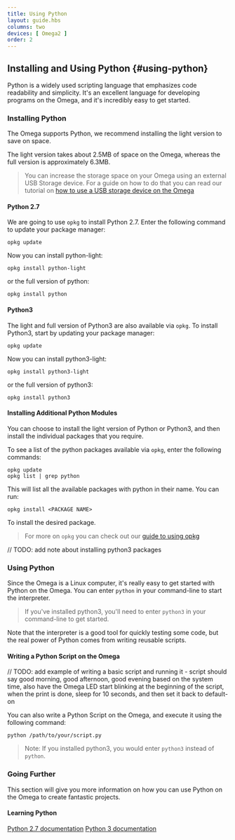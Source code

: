 ```yaml
---
title: Using Python
layout: guide.hbs
columns: two
devices: [ Omega2 ]
order: 2
---
```


<!-- // refer to the existing article for guidance -->

## Installing and Using Python {#using-python}

<!-- // brief intro to Python (scripting language, easy to write) -->

Python is a widely used scripting language that emphasizes code readability and simplicity. It's an excellent language for developing programs on the Omega, and it's incredibly easy to get started.


### Installing Python

The Omega supports Python, we recommend installing the light version to save on space.

The light version takes about 2.5MB of space on the Omega, whereas the full version is approximately 6.3MB.

>You can increase the storage space on your Omega using an external USB Storage device. For a guide on how to do that you can read our tutorial on [how to use a USB storage device on the Omega](#usb-article)

#### Python 2.7
We are going to use `opkg` to install Python 2.7. Enter the following command to update your package manager:

```
opkg update
```

Now you can install python-light:

```
opkg install python-light
```

or the full version of python:

```
opkg install python
```


#### Python3

The light and full version of Python3 are also available via `opkg`. To install Python3, start by updating your package manager:
```
opkg update
```

Now you can install python3-light:

```
opkg install python3-light
```

or the full version of python3:

```
opkg install python3
```


#### Installing Additional Python Modules

You can choose to install the light version of Python or Python3, and then install the individual packages that you require.

To see a list of the python packages available via `opkg`, enter the following commands:

```
opkg update
opkg list | grep python
```

This will list all the available packages with python in their name. You can run:

```
opkg install <PACKAGE NAME>
```

To install the desired package.

>For more on `opkg` you can check out our [guide to using opkg](#using-opkg)

// TODO: add note about installing python3 packages

<!-- TODO: LATER: talk about pip -->

### Using Python

Since the Omega is a Linux computer, it's really easy to get started with Python on the Omega. You can enter `python` in your command-line to start the interpreter.

>If you've installed python3, you'll need to enter `python3` in your command-line to get started.

Note that the interpreter is a good tool for quickly testing some code, but the real power of Python comes from writing reusable scripts.


#### Writing a Python Script on the Omega

<!-- // example of writing a basic python script that changes the trigger of the Omega LED -->
<!-- // example of how to run it from the command line -->

// TODO: add example of writing a basic script and running it - script should say good morning, good afternoon, good evening based on the system time, also have the Omega LED start blinking at the beginning of the script, when the print is done, sleep for 10 seconds, and then set it back to default-on

You can also write a Python Script on the Omega, and execute it using the following command:

```
python /path/to/your/script.py
```
>Note: If you installed python3, you would enter `python3` instead of `python`.

### Going Further

This section will give you more information on how you can use Python on the Omega to create fantastic projects.

#### Learning Python

<!-- // link to some python documentation and guides for more info on getting started with python -->
[Python 2.7 documentation](https://docs.python.org/2/)
[Python 3 documentation](https://docs.python.org/3/)

<!-- #### Omega Python Modules -->

<!-- // there are a bunch of python packages created by onion to control anything from omega gpios to Expansions -->
<!-- // have a list of articles with links -->
<!-- // note: we will create a fourth documentation section, reference, to house all of the existing documentation -->



<!-- ### Using Pip - Python's package manager -->

<!-- // it's possible to use pip to get additional python packages, just not for packages that need to be compiled -->
<!-- // ask michael for implementation details -->
